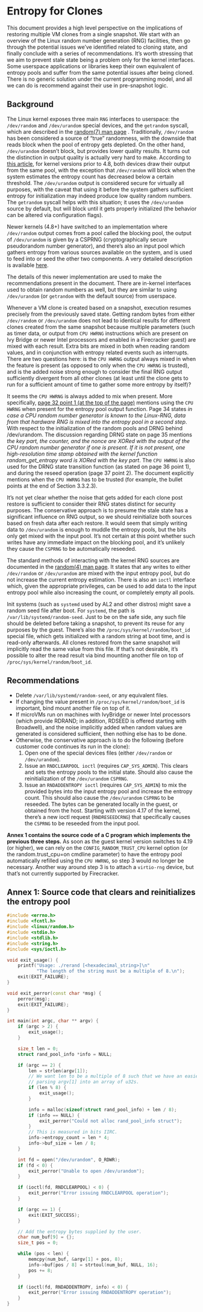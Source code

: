 # Entropy for Clones

This document provides a high level perspective on the implications
of restoring multiple VM clones from a single snapshot.
We start with an overview of the Linux random number generation (RNG)
facilities, then go through the potential issues we’ve identified related
to cloning state, and finally conclude with a series of recommendations.
It’s worth stressing that we aim to prevent stale state being a problem
only for the kernel interfaces. Some userspace applications or libraries
keep their own equivalent of entropy pools and suffer from the same potential
issues after being cloned. There is no generic solution under the current
programming model, and all we can do is recommend against their use in
pre-snapshot logic.

## Background

The Linux kernel exposes three main `RNG` interfaces to userspace:
the `/dev/random` and `/dev/urandom` special devices, and the
`getrandom` syscall, which are described in the [random(7) man page][1] .
Traditionally, `/dev/random` has been considered a source of “true”
randomness, with the downside that reads block when the pool of entropy
gets depleted. On the other hand, `/dev/urandom` doesn’t block, but
provides lower quality results. It turns out the distinction in output
quality is actually very hard to make. According to [this article][2],
for kernel versions prior to 4.8, both devices draw their output from the same
pool, with the exception that `/dev/random` will block when the system
estimates the entropy count has decreased below a certain threshold.
The `/dev/urandom` output is considered secure for virtually all
purposes, with the caveat that using it before the system gathers
sufficient entropy for initialization may indeed produce low quality
random numbers. The `getrandom` syscall helps with this situation; it
uses the `/dev/urandom` source by default, but will block until it gets
properly initialized (the behavior can be altered via configuration flags).

Newer kernels (4.8+) have switched to an implementation where
`/dev/random` output comes from a pool called the blocking pool, the
output of `/dev/urandom` is given by a CSPRNG (cryptographically secure
pseudorandom number generator), and there’s also an input pool which
gathers entropy from various sources available on the system, and is
used to feed into or seed the other two components. A very detailed
description is available [here][3].

The details of this newer implementation are used to make the
recommendations present in the document. There are in-kernel interfaces
used to obtain random numbers as well, but they are similar to using
`/dev/urandom` (or `getrandom` with the default source) from userspace.

Whenever a VM clone is created based on a snapshot, execution resumes
precisely from the previously saved state. Getting random bytes from
either `/dev/random` or `/dev/urandom` does not lead to identical
results for different clones created from the same snapshot because
multiple parameters (such as timer data, or output from `CPU HWRNG`
instructions which are present on Ivy Bridge or newer Intel processors
and enabled in a Firecracker guest) are mixed with each result. Extra
bits are mixed in both when reading random values, and in conjunction
with entropy related events such as interrupts. There are two questions
here: is the `CPU HWRNG` output always mixed in when the feature is
present (as opposed to only when the `CPU HWRNG` is trusted), and is the
added noise strong enough to consider the final RNG output sufficiently
divergent from all other clones (at least until the clone gets to run
for a sufficient amount of time to gather some more entropy by itself)?

It seems the `CPU HWRNG` is always added to mix when present. More
specifically, [page 32 point 1 (at the top of the page)][3]
mentions using the `CPU HWRNG` when present for the entropy pool output
function. Page 34 states *in case a CPU random number generator is known
to the Linux-RNG, data from that hardware RNG is mixed into the entropy
pool in a second step*. With respect to the initialization of the random
pools and DRNG behind /dev/urandom. The discussion regarding DRNG state
on page 35 mentions *the key part, the counter, and the nonce are XORed
with the output of the CPU random number generator if one is present. If
it is not present, one high-resolution time stamp obtained with the
kernel function random_get_entropy word is XORed with the key part*.
The `CPU HWRNG` is also used for the DRNG state transition function (as
stated on page 36 point 1), and during the reseed operation (page 37
point 2). The document explicitly mentions when the `CPU HWRNG` has to be
trusted (for example, the bullet points at the end  of Section 3.3.2.3).

It’s not yet clear whether the noise that gets added for each clone post
restore is sufficient to consider their RNG states distinct for security
purposes. The conservative approach is to presume the stale state has a
significant influence on RNG output, so we should reinitialize both
sources based on fresh data after each restore. It would seem that
simply writing data to `/dev/urandom` is enough to muddle the entropy
pools, but the bits only get mixed with the input pool. It’s not certain
at this point whether such writes have any immediate impact on the
blocking pool, and it’s unlikely they cause the `CSPRNG` to be
automatically reseeded.

The standard methods of interacting with the kernel RNG sources are
documented in the [random(4) man page][4].
It states that any writes to either `/dev/random` or `/dev/urandom` are
mixed with the input entropy pool, but do not increase the current
entropy estimation. There is also an `ioctl` interface which, given the
appropriate privileges, can be used to add data to the input entropy
pool while also increasing the count, or completely empty all pools.

Init systems (such as `systemd` used by AL2 and other distros) might
save a random seed file after boot. For `systemd`, the path is
`/var/lib/systemd/random-seed`. Just to be on the safe side, any such
file should be deleted before taking a snapshot, to prevent its reuse
for any purposes by the guest. There’s also the
`/proc/sys/kernel/random/boot_id` special file, which gets initialized
with a random string at boot time, and is read-only afterwards. All
clones restored from the same snapshot will implicitly read the same
value from this file. If that’s not desirable, it’s possible to alter
the read result via bind mounting another file on top of
`/proc/sys/kernel/random/boot_id`.

## Recommendations

* Delete `/var/lib/systemd/random-seed`, or any equivalent files.
* If changing the value present in `/proc/sys/kernel/random/boot_id` is
  important, bind mount another file on top of it.
* If microVMs run on machines with IvyBridge or newer Intel processors
  (which provide RDRAND; in addition, RDSEED is offered starting with
  Broadwell), and the noise implicitly added when random values are
  generated is considered sufficient, then nothing else has to be done.
* Otherwise, the conservative approach is to do the following (before
  customer code continues its run in the clone):
  1. Open one of the special devices files (either `/dev/random` or
     `/dev/urandom`).
  1. Issue an `RNDCLEARPOOL ioctl` (requires `CAP_SYS_ADMIN`). This
     clears and sets the entropy pools to the initial state. Should also
     cause the reinitialization of the `/dev/urandom` `CSPRNG`.
  1. Issue an `RNDADDENTROPY ioctl` (requires `CAP_SYS_ADMIN`) to mix
     the provided bytes into the input entropy pool and increase the
     entropy count. This should also cause the `/dev/urandom` `CSPRNG`
     to be reseeded. The bytes can be generated locally in the guest,
     or obtained from the host. Starting with version 4.17 of the
     kernel, there’s a new ioctl request (`RNDRESEEDCRNG`) that
     specifically causes the `CSPRNG` to be reseeded from the input pool.

**Annex 1 contains the source code of a C program which implements the
previous three steps.** As soon as the guest kernel version switches to
4.19 (or higher), we can rely on the `CONFIG_RANDOM_TRUST_CPU` kernel
option (or the random.trust_cpu=on cmdline parameter) to have the
entropy pool automatically refilled using the `CPU HWRNG`, so step 3
would no longer be necessary. Another way around step 3 is to attach a
`virtio-rng` device, but that’s not currently supported by Firecracker.

## Annex 1: Source code that clears and reinitializes the entropy pool

```cpp
#include <errno.h>
#include <fcntl.h>
#include <linux/random.h>
#include <stdio.h>
#include <stdlib.h>
#include <string.h>
#include <sys/ioctl.h>

void exit_usage() {
    printf("Usage: ./rerand [<hexadecimal_string>]\n"
           "The length of the string must be a multiple of 8.\n");
    exit(EXIT_FAILURE);
}

void exit_perror(const char *msg) {
    perror(msg);
    exit(EXIT_FAILURE);
}

int main(int argc, char ** argv) {
    if (argc > 2) {
        exit_usage();
    }

    size_t len = 0;
    struct rand_pool_info *info = NULL;

    if (argc == 2) {
        len = strlen(argv[1]);
        // We want len to be a multiple of 8 such that we have an easier time
        // parsing argv[1] into an array of u32s.
        if (len % 8) {
            exit_usage();
        }

        info = malloc(sizeof(struct rand_pool_info) + len / 8);
        if (info == NULL) {
            exit_perror("Could not alloc rand_pool_info struct");
        }
        // This is measured in bits IIRC.
        info->entropy_count = len * 4;
        info->buf_size = len / 8;
    }

    int fd = open("/dev/urandom", O_RDWR);
    if (fd < 0) {
        exit_perror("Unable to open /dev/urandom");
    }

    if (ioctl(fd, RNDCLEARPOOL) < 0) {
        exit_perror("Error issuing RNDCLEARPOOL operation");
    }

    if (argc == 1) {
        exit(EXIT_SUCCESS);
    }

    // Add the entropy bytes supplied by the user.
    char num_buf[9] = {};
    size_t pos = 0;

    while (pos < len) {
        memcpy(num_buf, &argv[1] + pos, 8);
        info->buf[pos / 8] = strtoul(num_buf, NULL, 16);
        pos += 8;
    }

    if (ioctl(fd, RNDADDENTROPY, info) < 0) {
        exit_perror("Error issuing RNDADDENTROPY operation");
    }
}
```

[1]: <http://man7.org/linux/man-pages/man7/random.7.html> "Lala"
[2]: https://www.2uo.de/myths-about-urandom
[3]: https://www.bsi.bund.de/SharedDocs/Downloads/EN/BSI/Publications/Studies/LinuxRNG/LinuxRNG_EN.pdf
[4]: http://man7.org/linux/man-pages/man4/random.4.html
